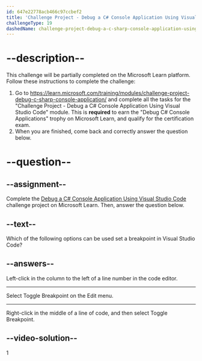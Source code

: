 ```yaml
---
id: 647e22778acb466c97ccbef2
title: 'Challenge Project - Debug a C# Console Application Using Visual Studio Code'
challengeType: 19
dashedName: challenge-project-debug-a-c-sharp-console-application-using-visual-studio-code
---
```


# --description--

This challenge will be partially completed on the Microsoft Learn platform. Follow these instructions to complete the challenge:

1. Go to <a href="https://learn.microsoft.com/training/modules/challenge-project-debug-c-sharp-console-application/" target="_blank" rel="noreferrer">https://learn.microsoft.com/training/modules/challenge-project-debug-c-sharp-console-application/</a> and complete all the tasks for the "Challenge Project - Debug a C# Console Application Using Visual Studio Code" module. This is **required** to earn the "Debug C# Console Applications" trophy on Microsoft Learn, and qualify for the certification exam.
1. When you are finished, come back and correctly answer the question below.

# --question--

## --assignment--

Complete the <a href="https://learn.microsoft.com/training/modules/challenge-project-debug-c-sharp-console-application/" target="_blank" rel="noreferrer">Debug a C# Console Application Using Visual Studio Code</a> challenge project on Microsoft Learn. Then, answer the question below.

## --text--

Which of the following options can be used set a breakpoint in Visual Studio Code?

## --answers--

Left-click in the column to the left of a line number in the code editor.

---

Select Toggle Breakpoint on the Edit menu.

---

Right-click in the middle of a line of code, and then select Toggle Breakpoint.

## --video-solution--

1
